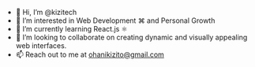 - 👋 Hi, I’m @kizitech
- 👀 I’m interested in Web Development ⌘ and Personal Growth
- 🌱 I’m currently learning React.js ⚛
- 💞️ I’m looking to collaborate on creating dynamic and visually appealing web interfaces.
- 📫 Reach out to me at ohanikizito@gmail.com

